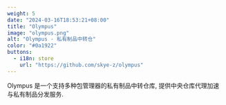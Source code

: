 ```yaml
---
weight: 5
date: "2024-03-16T18:53:21+08:00"
title: "Olympus"
image: "olympus.png"
alt: "Olympus - 私有制品中转仓"
color: "#0a1922"
buttons:
  - i18n: store
    url: "https://github.com/skye-z/olympus"
---
```


Olympus 是一个支持多种包管理器的私有制品中转仓库, 提供中央仓库代理加速与私有制品分发服务.
